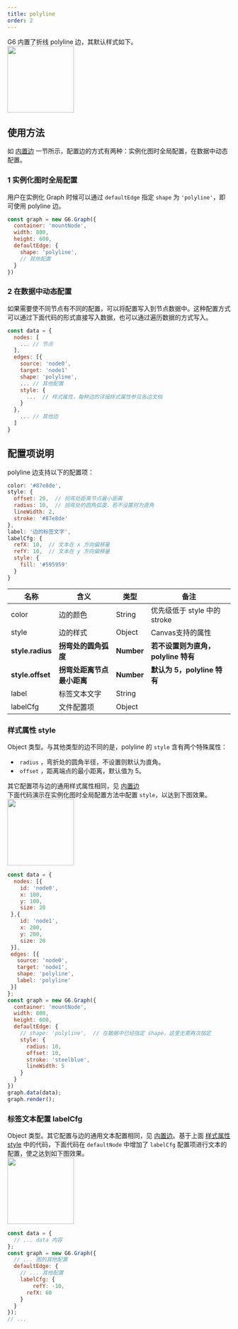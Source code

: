 ```yaml
---
title: polyline
order: 2
---
```


G6 内置了折线 polyline 边，其默认样式如下。<br />
<img src='https://gw.alipayobjects.com/mdn/rms_f8c6a0/afts/img/A*aRHcQZStrPgAAAAAAAAAAABkARQnAQ' width=150/>


## 使用方法
如 [内置边](../defaultEdge) 一节所示，配置边的方式有两种：实例化图时全局配置，在数据中动态配置。


### 1 实例化图时全局配置
用户在实例化 Graph 时候可以通过 `defaultEdge` 指定 `shape` 为 `'polyline'`，即可使用 polyline 边。
```javascript
const graph = new G6.Graph({
  container: 'mountNode',
  width: 800,
  height: 600,
  defaultEdge: {
    shape: 'polyline',
    // 其他配置
  }
})
```


### 2 在数据中动态配置
如果需要使不同节点有不同的配置，可以将配置写入到节点数据中。这种配置方式可以通过下面代码的形式直接写入数据，也可以通过遍历数据的方式写入。
```javascript
const data = {
  nodes: [
    ... // 节点
  ],
  edges: [{
    source: 'node0',
    target: 'node1'
    shape: 'polyline',
    ... // 其他配置
    style: {
      ...  // 样式属性，每种边的详细样式属性参见各边文档
    }
  },
    ... // 其他边
  ]
}
```


## 配置项说明
polyline 边支持以下的配置项：
```javascript
color: '#87e8de',
style: {
  offset: 20,  // 拐弯处距离节点最小距离
  radius: 10,  // 拐弯处的圆角弧度，若不设置则为直角
  lineWidth: 2,
  stroke: '#87e8de'
},
label: '边的标签文字',
labelCfg: {
  refX: 10,  // 文本在 x 方向偏移量
  refY: 10,  // 文本在 y 方向偏移量
  style: {
    fill: '#595959'
  }
}
```

| 名称 | 含义 | 类型 | 备注 |
| --- | --- | --- | --- |
| color | 边的颜色 | String | 优先级低于 style 中的 stroke |
| style | 边的样式 | Object | Canvas支持的属性 |
| **style.radius** | **拐弯处的圆角弧度** | **Number** | **若不设置则为直角，polyline 特有** |
| **style.offset** | **拐弯处距离节点最小距离** | **Number** | **默认为 5，polyline 特有** |
| label | 标签文本文字 | String |  |
| labelCfg | 文件配置项 | Object |  |



### 样式属性 style
Object 类型。与其他类型的边不同的是，polyline 的 `style` 含有两个特殊属性：

-  `radius` ，弯折处的圆角半径，不设置则默认为直角。
-  `offset` ，距离端点的最小距离，默认值为 5。

其它配置项与边的通用样式属性相同，见 [内置边](https://www.yuque.com/antv/g6/internal-edge)<br />下面代码演示在实例化图时全局配置方法中配置 `style`，以达到下图效果。<br />
<img src='https://gw.alipayobjects.com/mdn/rms_f8c6a0/afts/img/A*SzMGQ70SLwEAAAAAAAAAAABkARQnAQ' width=150/>
```javascript
const data = {
  nodes: [{
    id: 'node0',
    x: 100,
    y: 100,
    size: 20
 },{
    id: 'node1',
    x: 200,
    y: 200,
    size: 20
 }],
 edges: [{
   source: 'node0',
   target: 'node1',
   shape: 'polyline',
   label: 'polyline'
 }]
};
const graph = new G6.Graph({
  container: 'mountNode',
  width: 800,
  height: 600,
  defaultEdge: {
    // shape: 'polyline',  // 在数据中已经指定 shape，这里无需再次指定
    style: {
      radius: 10,
      offset: 10,
      stroke: 'steelblue',
      lineWidth: 5
    }
  }
})
graph.data(data);
graph.render();
```


### 标签文本配置 labelCfg
Object 类型。其它配置与边的通用文本配置相同，见 [内置边](https://www.yuque.com/antv/g6/internal-edge)。基于上面 [样式属性 style](#XQFb2) 中的代码，下面代码在 `defaultNode` 中增加了 `labelCfg` 配置项进行文本的配置，使之达到如下图效果。<br />
<img src='https://gw.alipayobjects.com/mdn/rms_f8c6a0/afts/img/A*HT4OTobglpoAAAAAAAAAAABkARQnAQ' width=150/>
```javascript
const data = {
  // ... data 内容
};
const graph = new G6.Graph({
  // ... 图的其他配置
  defaultEdge: {
    // ... 其他配置
    labelCfg: {
    	refY: -10,
      refX: 60
    }
  }
});
// ...
```
